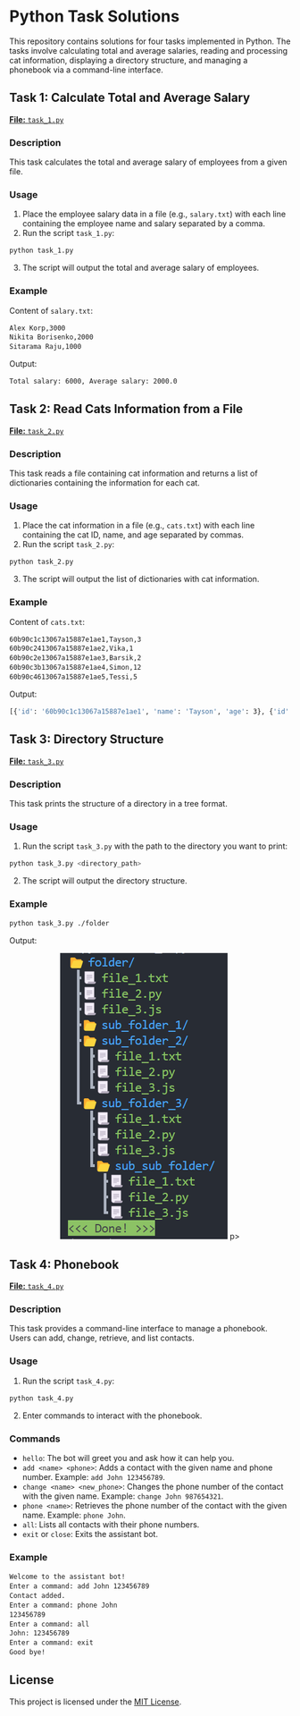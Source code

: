 # Python Task Solutions

This repository contains solutions for four tasks implemented in Python. The tasks involve calculating total and average salaries, reading and processing cat information, displaying a directory structure, and managing a phonebook via a command-line interface.

## Task 1: Calculate Total and Average Salary

[**File:** `task_1.py`](./task_1.py)

### Description

This task calculates the total and average salary of employees from a given file.

### Usage

1. Place the employee salary data in a file (e.g., `salary.txt`) with each line containing the employee name and salary separated by a comma.
2. Run the script `task_1.py`:

```bash
python task_1.py
```

3. The script will output the total and average salary of employees.

### Example

Content of `salary.txt`:

```txt
Alex Korp,3000
Nikita Borisenko,2000
Sitarama Raju,1000
```

Output:

```bash
Total salary: 6000, Average salary: 2000.0
```

## Task 2: Read Cats Information from a File

[**File:** `task_2.py`](./task_2.py)

### Description

This task reads a file containing cat information and returns a list of dictionaries containing the information for each cat.

### Usage

1. Place the cat information in a file (e.g., `cats.txt`) with each line containing the cat ID, name, and age separated by commas.
2. Run the script `task_2.py`:

```bash
python task_2.py
```

3. The script will output the list of dictionaries with cat information.

### Example

Content of `cats.txt`:

```txt
60b90c1c13067a15887e1ae1,Tayson,3
60b90c2413067a15887e1ae2,Vika,1
60b90c2e13067a15887e1ae3,Barsik,2
60b90c3b13067a15887e1ae4,Simon,12
60b90c4613067a15887e1ae5,Tessi,5
```

Output:

```bash
[{'id': '60b90c1c13067a15887e1ae1', 'name': 'Tayson', 'age': 3}, {'id': '60b90c2413067a15887e1ae2', 'name': 'Vika', 'age': 1}, {'id': '60b90c2e13067a15887e1ae3', 'name': 'Barsik', 'age': 2}, {'id': '60b90c3b13067a15887e1ae4', 'name': 'Simon', 'age': 12}, {'id': '60b90c4613067a15887e1ae5', 'name': 'Tessi', 'age': 5}]
```

## Task 3: Directory Structure

[**File:** `task_3.py`](./task_3.py)

### Description

This task prints the structure of a directory in a tree format.

### Usage

1. Run the script `task_3.py` with the path to the directory you want to print:

```bash
python task_3.py <directory_path>
```

2. The script will output the directory structure.

### Example

```bash
python task_3.py ./folder
```

Output:

<p align="center">
    <img src="./assets/task_3.png">
p>

## Task 4: Phonebook

[**File:** `task_4.py`](./task_4.py)

### Description

This task provides a command-line interface to manage a phonebook. Users can add, change, retrieve, and list contacts.

### Usage

1. Run the script `task_4.py`:

```bash
python task_4.py
```

2. Enter commands to interact with the phonebook.

### Commands

- `hello`: The bot will greet you and ask how it can help you.
- `add <name> <phone>`: Adds a contact with the given name and phone number. Example: `add John 123456789`.
- `change <name> <new_phone>`: Changes the phone number of the contact with the given name. Example: `change John 987654321`.
- `phone <name>`: Retrieves the phone number of the contact with the given name. Example: `phone John`.
- `all`: Lists all contacts with their phone numbers.
- `exit` or `close`: Exits the assistant bot.

### Example

```bash
Welcome to the assistant bot!
Enter a command: add John 123456789
Contact added.
Enter a command: phone John
123456789
Enter a command: all
John: 123456789
Enter a command: exit
Good bye!
```

## License

This project is licensed under the [MIT License](./LICENSE).
